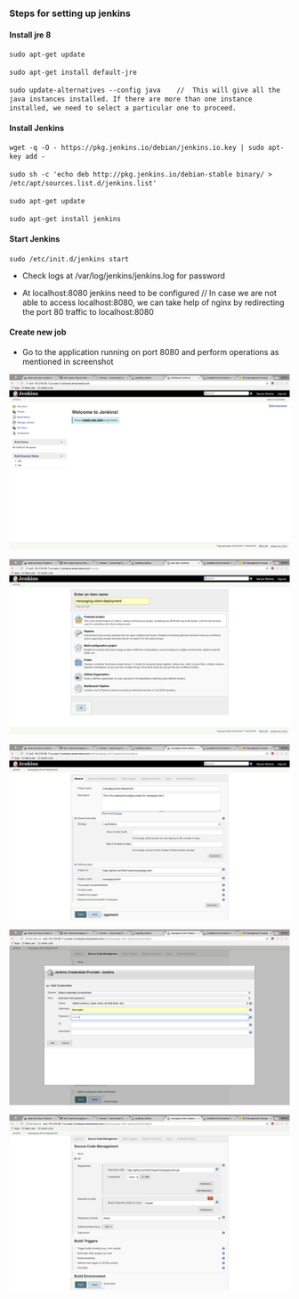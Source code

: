 ### Steps for setting up jenkins

#### Install jre 8

```
sudo apt-get update

sudo apt-get install default-jre

sudo update-alternatives --config java    //  This will give all the java instances installed. If there are more than one instance installed, we need to select a particular one to proceed.
``` 

#### Install Jenkins

```
wget -q -O - https://pkg.jenkins.io/debian/jenkins.io.key | sudo apt-key add -

sudo sh -c 'echo deb http://pkg.jenkins.io/debian-stable binary/ > /etc/apt/sources.list.d/jenkins.list'

sudo apt-get update

sudo apt-get install jenkins
```

#### Start Jenkins

```
sudo /etc/init.d/jenkins start
```

- Check logs at /var/log/jenkins/jenkins.log for password

-  At localhost:8080 jenkins need to be configured // In case we are not able to access localhost:8080, we can take help of nginx by redirecting the port 80 traffic to localhost:8080

#### Create new job

- Go to the application running on port 8080 and perform operations as mentioned in screenshot

![Step 1](https://github.com/Heli-Copter/setup-guides/blob/master/Create%20Jenkins%20Job%20Step%201.png)

![Step 1](https://github.com/Heli-Copter/setup-guides/blob/master/Create%20Jenkins%20Job%20Step%202.png)

![Step 1](https://github.com/Heli-Copter/setup-guides/blob/master/Create%20Jenkins%20Job%20Step%203.png)

![Step 1](https://github.com/Heli-Copter/setup-guides/blob/master/Create%20Jenkins%20Job%20Step%204.png)

![Step 1](https://github.com/Heli-Copter/setup-guides/blob/master/Create%20Jenkins%20Job%20Step%205.png)
